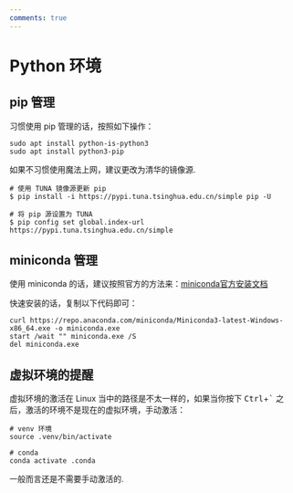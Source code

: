 ```yaml
---
comments: true
---
```

# Python 环境
## pip 管理
习惯使用 pip 管理的话，按照如下操作：

```shell
sudo apt install python-is-python3
sudo apt install python3-pip
```
如果不习惯使用魔法上网，建议更改为清华的镜像源.

```shell
# 使用 TUNA 镜像源更新 pip
$ pip install -i https://pypi.tuna.tsinghua.edu.cn/simple pip -U

# 将 pip 源设置为 TUNA
$ pip config set global.index-url https://pypi.tuna.tsinghua.edu.cn/simple
```
## miniconda 管理
使用 miniconda 的话，建议按照官方的方法来：[miniconda官方安装文档](https://docs.anaconda.com/free/miniconda/)

快速安装的话，复制以下代码即可：

```shell
curl https://repo.anaconda.com/miniconda/Miniconda3-latest-Windows-x86_64.exe -o miniconda.exe
start /wait "" miniconda.exe /S
del miniconda.exe
```

## 虚拟环境的提醒

虚拟环境的激活在 Linux 当中的路径是不太一样的，如果当你按下 <kbd>Ctrl</kbd>+<kbd>`</kbd> 之后，激活的环境不是现在的虚拟环境，手动激活：
```shell
# venv 环境
source .venv/bin/activate

# conda 
conda activate .conda
```

一般而言还是不需要手动激活的.